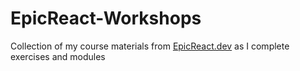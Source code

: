 # EpicReact-Workshops
Collection of my course materials from [EpicReact.dev](http://epicreact.dev) as I complete exercises and modules
